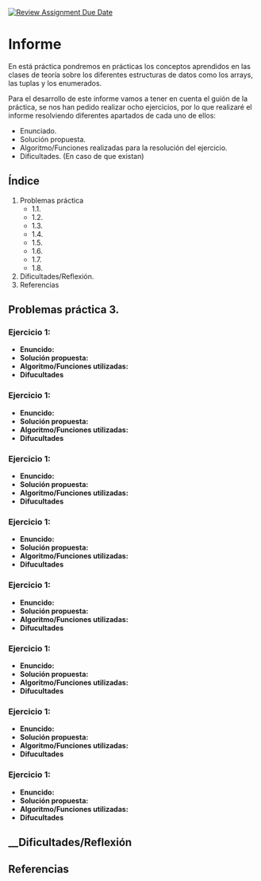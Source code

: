 [![Review Assignment Due Date](https://classroom.github.com/assets/deadline-readme-button-8d59dc4de5201274e310e4c54b9627a8934c3b88527886e3b421487c677d23eb.svg)](https://classroom.github.com/a/fmDo8ROl)
# Informe 

En está práctica pondremos en prácticas los conceptos aprendidos en las clases de teoría sobre los diferentes estructuras de datos como los arrays, las tuplas y los enumerados.

Para el desarrollo de este informe vamos a tener en cuenta el guión de la práctica, se nos han pedido realizar ocho ejercicios, por lo que realizaré el informe resolviendo diferentes apartados de cada uno de ellos:

- Enunciado.
- Solución propuesta.
- Algoritmo/Funciones realizadas para la resolución del ejercicio.
- Dificultades. (En caso de que existan)

## Índice

1. Problemas práctica
    - 1.1.
    - 1.2.
    - 1.3.
    - 1.4.
    - 1.5.
    - 1.6.
    - 1.7.
    - 1.8.
2. Dificultades/Reflexión.
3. Referencias

## Problemas práctica 3.

### __Ejercicio 1:__ 

- __Enuncido:__
- __Solución propuesta:__
- __Algoritmo/Funciones utilizadas:__
- __Difucultades__

### __Ejercicio 1:__ 

- __Enuncido:__
- __Solución propuesta:__
- __Algoritmo/Funciones utilizadas:__
- __Difucultades__

### __Ejercicio 1:__ 

- __Enuncido:__
- __Solución propuesta:__
- __Algoritmo/Funciones utilizadas:__
- __Difucultades__

### __Ejercicio 1:__ 

- __Enuncido:__
- __Solución propuesta:__
- __Algoritmo/Funciones utilizadas:__
- __Difucultades__

### __Ejercicio 1:__ 

- __Enuncido:__
- __Solución propuesta:__
- __Algoritmo/Funciones utilizadas:__
- __Difucultades__

### __Ejercicio 1:__ 

- __Enuncido:__
- __Solución propuesta:__
- __Algoritmo/Funciones utilizadas:__
- __Difucultades__

### __Ejercicio 1:__ 

- __Enuncido:__
- __Solución propuesta:__
- __Algoritmo/Funciones utilizadas:__
- __Difucultades__

### __Ejercicio 1:__ 

- __Enuncido:__
- __Solución propuesta:__
- __Algoritmo/Funciones utilizadas:__
- __Difucultades__

## __Dificultades/Reflexión

## Referencias

[]()
[]()
[]()
[]()
[]()
[]()
[]()
[]()
[]()
[]()
